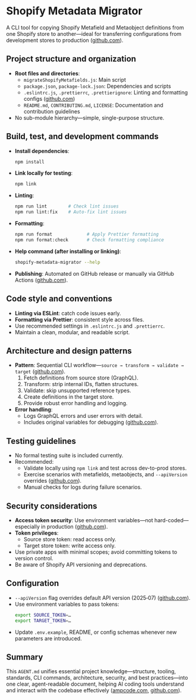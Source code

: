 # Shopify Metadata Migrator

A CLI tool for copying Shopify Metafield and Metaobject definitions from one Shopify store to another—ideal for transferring configurations from development stores to production ([github.com](https://github.com/WarriorAchilles/shopify-metadata-migrator)).

## Project structure and organization

- **Root files and directories**:
  - `migrateShopifyMetafields.js`: Main script
  - `package.json`, `package-lock.json`: Dependencies and scripts
  - `.eslintrc.js`, `.prettierrc`, `.prettierignore`: Linting and formatting configs ([github.com](https://github.com/WarriorAchilles/shopify-metadata-migrator))
  - `README.md`, `CONTRIBUTING.md`, `LICENSE`: Documentation and contribution guidelines
- No sub-module hierarchy—simple, single-purpose structure.

## Build, test, and development commands

- **Install dependencies**:  
  ```bash
  npm install
  ```
- **Link locally for testing**:  
  ```bash
  npm link
  ```
- **Linting**:
  ```bash
  npm run lint        # Check lint issues
  npm run lint:fix    # Auto-fix lint issues
  ```
- **Formatting**:
  ```bash
  npm run format             # Apply Prettier formatting
  npm run format:check       # Check formatting compliance
  ```
- **Help command (after installing or linking)**:
  ```bash
  shopify-metadata-migrator --help
  ```
- **Publishing**: Automated on GitHub release or manually via GitHub Actions ([github.com](https://github.com/WarriorAchilles/shopify-metadata-migrator)).

## Code style and conventions

- **Linting via ESLint**: catch code issues early.
- **Formatting via Prettier**: consistent style across files.
- Use recommended settings in `.eslintrc.js` and `.prettierrc`.
- Maintain a clean, modular, and readable script.

## Architecture and design patterns

- **Pattern**: Sequential CLI workflow—`source → transform → validate → target` ([github.com](https://github.com/WarriorAchilles/shopify-metadata-migrator)).
  1. Fetch definitions from source store (GraphQL).
  2. Transform: strip internal IDs, flatten structures.
  3. Validate: skip unsupported reference types.
  4. Create definitions in the target store.
  5. Provide robust error handling and logging.
- **Error handling**:
  - Logs GraphQL errors and user errors with detail.
  - Includes original variables for debugging ([github.com](https://github.com/WarriorAchilles/shopify-metadata-migrator)).

## Testing guidelines

- No formal testing suite is included currently.
- Recommended:
  - Validate locally using `npm link` and test across dev-to-prod stores.
  - Exercise scenarios with metafields, metaobjects, and `--apiVersion` overrides ([github.com](https://github.com/WarriorAchilles/shopify-metadata-migrator)).
  - Manual checks for logs during failure scenarios.

## Security considerations

- **Access token security**: Use environment variables—not hard-coded—especially in production ([github.com](https://github.com/WarriorAchilles/shopify-metadata-migrator)).
- **Token privileges**:
  - Source store token: read access only.
  - Target store token: write access only.
- Use private apps with minimal scopes; avoid committing tokens to version control.
- Be aware of Shopify API versioning and deprecations.

## Configuration

- `--apiVersion` flag overrides default API version (2025‑07) ([github.com](https://github.com/WarriorAchilles/shopify-metadata-migrator)).
- Use environment variables to pass tokens:
  ```bash
  export SOURCE_TOKEN=…
  export TARGET_TOKEN=…
  ```
- Update `.env.example`, README, or config schemas whenever new parameters are introduced.

## Summary

This `AGENT.md` unifies essential project knowledge—structure, tooling, standards, CLI commands, architecture, security, and best practices—into one clear, agent-readable document, helping AI coding tools understand and interact with the codebase effectively ([ampcode.com](https://ampcode.com/agent.md?utm_source=chatgpt.com), [github.com](https://github.com/WarriorAchilles/shopify-metadata-migrator)).
